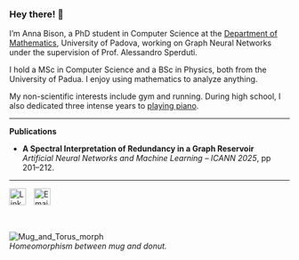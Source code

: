 ### Hey there! 👋

I’m Anna Bison, a PhD student in Computer Science at the [Department of Mathematics](https://www.math.unipd.it), University of Padova, working on Graph Neural Networks under the supervision of Prof. Alessandro Sperduti.

I hold a MSc in Computer Science and a BSc in Physics, both from the University of Padua. I enjoy using mathematics to analyze anything.

My non-scientific interests include gym and running. During high school, I also dedicated three intense years to [playing piano](https://www.youtube.com/watch?v=EzEqQUG-qkw).

---

**Publications**

*   **A Spectral Interpretation of Redundancy in a Graph Reservoir**  
    *Artificial Neural Networks and Machine Learning – ICANN 2025*, pp 201–212.

---

<a href="https://www.linkedin.com/in/annabison" target="_blank" style="margin-right: 10px;"><img src="https://cdn.jsdelivr.net/npm/simple-icons@v3/icons/linkedin.svg" alt="LinkedIn" width="30" height="30"></a>
<a href="mailto:anna.bison@pm.me" target="_blank"><img src="https://cdn.jsdelivr.net/npm/simple-icons@v3/icons/mail-dot-ru.svg" alt="Email" width="30" height="30"></a>

<br>

![Mug_and_Torus_morph](https://upload.wikimedia.org/wikipedia/commons/2/26/Mug_and_Torus_morph.gif)  
_Homeomorphism between mug and donut._
